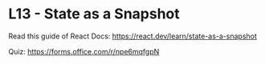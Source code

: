 # L13 - State as a Snapshot

Read this guide of React Docs: https://react.dev/learn/state-as-a-snapshot

Quiz: https://forms.office.com/r/npe6mqfgpN
